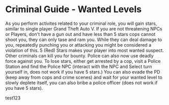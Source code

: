 # Criminal Guide - Wanted Levels

As you perform activites related to your criminal role, you will gain stars, similar to single player Grand Theft Auto V. 
If you are not threatening NPCs or Players, don't have a gun out and have less than 5 stars cops cannot shoot you, they can only tase and ram you. 
While they can deal damage to you, repeatedly punching you or attacking you might be considered a violation of this.
5 (Red) Stars makes your player into most wanted suspect. Other criminals can kill you for bounty. 
Police can also now use deadly force against you.
To lose stars, either get arrested by a cop, visit a Police Station and find the Police NPC (interact with the NPC and Select turn yourself in, does not work if you have 5 stars.) 
You can also evade the PD (keep away from cops and crime scenes) and wait for your wanted level to slowly deplete itself, you can also bribe a police officer (does not work if you have 5 stars).

test123